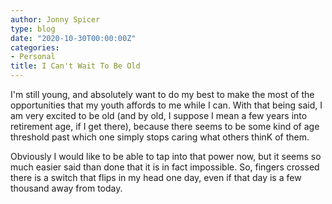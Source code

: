 ```yaml
---
author: Jonny Spicer
type: blog
date: "2020-10-30T00:00:00Z"
categories:
- Personal
title: I Can't Wait To Be Old
---
```

I'm still young, and absolutely want to do my best to make the most of the opportunities that my youth affords to me
while I can. With that being said, I am very excited to be old (and by old, I suppose I mean a few years into
retirement age, if I get there), because there seems to be some kind of age threshold past which one simply
stops caring what others thinK of them.

Obviously I would like to be able to tap into that power now, but it seems so much easier said than done that
it is in fact impossible. So, fingers crossed there is a switch that flips in my head one day, even if that day
is a few thousand away from today.
